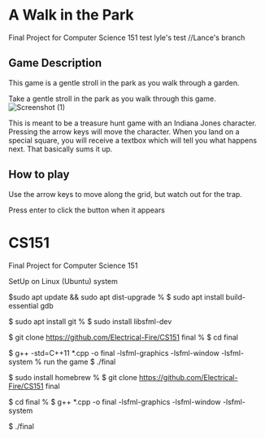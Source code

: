 # A Walk in the Park
Final Project for Computer Science 151
 test
 lyle's test
 //Lance's branch
 
 ## Game Description 
 This game is a gentle stroll in the park as you walk through a garden. 
 
 Take a gentle stroll in the park as you walk through this game.
 ![Screenshot (1)](https://user-images.githubusercontent.com/102100720/206043498-d668cb4a-c0d7-457a-8f8b-b70bea4492de.png)
 
 This is meant to be a treasure hunt game with an Indiana Jones character. Pressing the arrow keys will move 
the character. When you land on a special square, you will receive a textbox which will tell you what 
happens next. That basically sums it up.

 
 ## How to play 
  Use the arrow keys to move along the grid, but watch out for the trap. 
  
  Press enter to click the button when it appears

# CS151
Final Project for Computer Science 151

SetUp on Linux (Ubuntu) system
<!-- % open the terminal -->
<!-- % update the Ubuntu package lists -->
$sudo apt update && sudo apt dist-upgrade
% <!-- install the GNU compiler tools (gcc/g++) and the GDB debugger -->
$ sudo apt install build-essential gdb
<!-- % now install git -->
$ sudo apt install git
% <!-- install SFML libraries -->
$ sudo install libsfml-dev
<!-- % clone the repository -->
$ git clone https://github.com/Electrical-Fire/CS151 final
% <!-- got to the final directory -->
$ cd final
<!-- % compile the project -->
$ g++ -std=C++11 *.cpp -o final -lsfml-graphics -lsfml-window -lsfml-system
% run the game
$ ./final

<!-- SetUp on MacOS:
<!-- open the terminal -->
<!-- update the Ubuntu package lists -->
<!-- % install the GNU compiler tools (gcc/g++) and the GDB debugger -->
<!-- now install git -->
<!-- % install SFML libraries -->
$ sudo install homebrew
% <!-- clone the repository -->
$ git clone https://github.com/Electrical-Fire/CS151 final
<!-- % got to the final directory -->
$ cd final
% <!-- compile the project: -->
$ g++ *.cpp -o final -lsfml-graphics -lsfml-window -lsfml-system
<!-- % run the game -->
$ ./final

